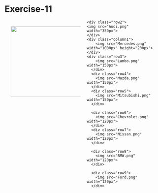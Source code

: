 # Exercise-11
<!DOCTYPE html>
<html>
    <meta name="viewport" content="width=device-width, initial-scale=1.0">
<style>
.row1 {
  float: left;
  width: 45%;
  padding: 20px;
  margin: 0px;
}
.row2 {
  float: right;
  width: 45%;
  padding: 20px;
  margin: 0px;
}
.row3 {
  float: right;
  width: 25%;
  padding: 20px;
  margin: 2px;
}
.row4 {
  float: right;
  width: 25%;
  padding: 20px;
  margin: 2px;
}
.row5 {
  float: right;
  width: 25%;
  padding: 20px;
  margin: 2px;
}
.row6 {
    float: left;
  width: 18%;
  padding: 20px;
  margin: 10px;
}
.row7{
    float: left;
  width: 18%;
  padding: 20px;
  margin: 10px;
}
.row8{
    float: left;
  width: 18%;
  padding: 20px;
  margin: 10px;
}
.row9{
    float: left;
  width: 18%;
  padding: 20px;
  margin: 10px;
}
.column {
    float: left;

}
.row:after {
  content: "";
  display: table;
  clear: both;
}
@media screen and (max-width: 1024px) {
  .row {
    width: 100%;
  }
}
@media screen and (max-width: 768px) {
  .row {
    width: 10%;
  }
}
@media screen and (max-width: 320px) 
{
  .row {
    width: 25%;
  }
}
</style>
<body>

<div class="row">
    <div class="row1">
    <img src="Subaru.png" width="350px" height="230px">
    </div>
  
    <div class="row2">
    <img src="Audi.png" width="350px">
    </div>
    <div class="column1">
        <img src="Mercedes.png" width="1000px" height="200px">
    </div>
    <div class="row3">
        <img src="Lambo.png" width="150px">
      </div>
      <div class="row4">
        <img src="Mazda.png" width="150px">
      </div>
      <div class="row5">
        <img src="Mitsubishi.png" width="150px">
      </div>

      <div class="row6">
        <img src="Chevrolet.png" width="120px">
      </div>
      <div class="row7">
        <img src="Nissan.png" width="120px">
      </div>
      
      <div class="row8">
        <img src="BMW.png" width="120px">
      </div>
      
      <div class="row9">
        <img src="Ford.png" width="120px">
      </div>
</div>
</body>
</html>
